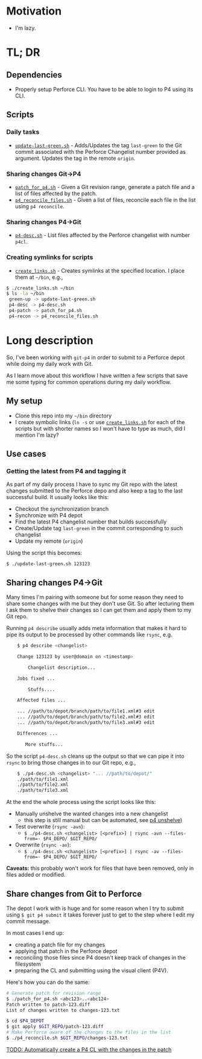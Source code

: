 # Motivation

* I'm lazy.

# TL; DR

## Dependencies

* Properly setup Perforce CLI. You have to be able to login to P4 using its CLI.

## Scripts

### Daily tasks

* [`update-last-green.sh`](update-last-green.sh) - Adds/Updates the tag `last-green` to the Git commit associated with the Perforce Changelist number provided as argument. Updates the tag in the remote `origin`.

### Sharing changes Git->P4

* [`patch_for_p4.sh`](patch_for_p4.sh) - Given a Git revision range, generate a
	patch file and a list of files affected by the patch.
* [`p4_reconcile_files.sh`](p4_reconcile_files.sh) - Given a list of files, reconcile each
file in the list using `p4 reconcile`.

### Sharing changes P4->Git

* [`p4-desc.sh`](p4-desc.sh) - List files affected by the Perforce changelist with  number `p4cl`.

### Creating symlinks for scripts

* [`create_links.sh`](create-links.sh) - Creates symlinks at the specified location. I place them at `~/bin`, e.g., 

```bash
$ ./create_links.sh ~/bin
$ ls -la ~/bin
 green-up -> update-last-green.sh
 p4-desc -> p4-desc.sh
 p4-patch -> patch_for_p4.sh
 p4-recon -> p4_reconcile_files.sh
```

# Long description

So, I've been working with `git-p4` in order to submit to a Perforce depot while doing my daily work with Git.

As I learn move about this workflow I have written a few scripts that save me some typing for common operations during my daily workflow.

## My setup

* Clone this repo into my `~/bin` directory
* I create symbolic links (`ln -s` or use [`create_links.sh`](create_links.sh) for each of the scripts but with shorter names so I won't have to type as much, did I mention I'm lazy?

## Use cases

### Getting the latest from P4 and tagging it

As part of my daily process I have to sync my Git repo with the latest changes submitted to the
Perforce depo and also keep a tag to the last successful build. It usually looks like this:

* Checkout the synchronization branch
* Synchronize with P4 depot
* Find the latest P4 changelist number that builds successfully
* Create/Update tag `last-green` in the commit corresponding to such changelist
* Update my remote (`origin`)

Using the script this becomes:

`$ ./update-last-green.sh 123123`

## Sharing changes P4->Git

Many times I'm pairing with someone but for some reason they need to share some changes with me but they don't use Git.
So after lecturing them I ask them to shelve their changes so I can get them and apply them to my Git repo.

Running `p4 describe` usually adds meta information that makes it hard to pipe its output to be processed by other commands like `rsync`, e.g.

```bash
	$ p4 describe <changelist>

	Change 123123 by user@domain on <timestamp>

		Changelist description...

	Jobs fixed ...

		Stuffs....

	Affected files ...

	... //path/to/depot/branch/path/to/file1.xml#3 edit
	... //path/to/depot/branch/path/to/file2.xml#3 edit
	... //path/to/depot/branch/path/to/file3.xml#3 edit

	Differences ...

       More stuffs...

```

So the script `p4-desc.sh` cleans up the output so that we can pipe it into `rsync` to bring those changes in to our Git repo, e.g.,

```bash
	$ ./p4-desc.sh <changelist> "... //path/to/depot/"
	./path/to/file1.xml
	./path/to/file2.xml
	./path/to/file3.xml
```

At the end the whole process using the script looks like this:

* Manually unshelve the wanted changes into a new changelist
  * this step is still manual but can be automated, see [p4 unshelve](http://www.perforce.com/perforce/r14.2/manuals/cmdref/p4_unshelve.html))
* Test overwrite (`rsync -avn`):
  * `$ ./p4-desc.sh <changelist> [<prefix>] | rsync -avn --files-from=- $P4_DEPO/ $GIT_REPO/`
* Overwrite (`rsync -av`):
  * `$ ./p4-desc.sh <changelist> [<prefix>] | rsync -av --files-from=- $P4_DEPO/ $GIT_REPO/`

**Caveats:** this probably won't work for files that have been removed, only in files added or modified.

## Share changes from Git to Perforce

The depot I work with is huge and for some reason when I try to submit using
`$ git p4 submit` it takes forever just to get to the step where
I edit my commit message.

In most cases I end up:
* creating a patch file for my changes
* applying that patch in the Perforce depot
* reconciling those files since P4 doesn't keep track of changes in the filesystem
* preparing the CL and submitting using the visual client (P4V).

Here's how you can do the same:

```bash
# Generate patch for revision range
$ ./patch_for_p4.sh <abc123>..<abc124>
Patch written to patch-123.diff
List of changes written to changes-123.txt

$ cd $P4_DEPOT
$ git apply $GIT_REPO/patch-123.diff
# Make Perforce aware of the changes to the files in the list
$ ./p4_reconcile.sh $GIT_REPO/changes-123.txt
```
[TODO: Automatically create a P4 CL with the changes in the patch](https://github.com/pgpbpadilla/git-p4-helpers/issues/2)
